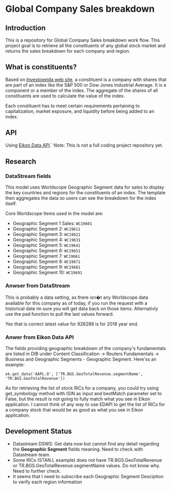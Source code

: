 # Global Company Sales breakdown
## Introduction

This is a repository for Global Company Sales breakdown work flow. This project goal is to retrieve all the constituents of any global stock market and returns the sales breakdown for each company and region.

## What is constituents?

Based on [Investopeida web site](https://www.investopedia.com/terms/c/constituent.asp), a constituent is a company with shares that are part of an index like the S&P 500 or Dow Jones Industrial Average. It is a component or a member of the index. The aggregate of the shares of all constituents are used to calculate the value of the index.

Each constituent has to meet certain requirements pertaining to capitalization, market exposure, and liquidity before being added to an index.

## API
Using [Eikon Data API](https://developers.refinitiv.com/eikon-apis/eikon-data-api).
์
Note: This is not a full coding project repository yet.

## Research

### DataStream fields
This model uses Worldscope Geographic Segment data for sales to display the key countries and regions for the constituents of an index. The template then aggregates the data so users can see the breakdown for the index itself.

Core Worldscope Items used in the model are:
- Geographic Segment 1 Sales: ```WC19601```
- Geographic Segment 2: ```WC19611```
- Geographic Segment 3: ```WC19621```
- Geographic Segment 4: ```WC19631```
- Geographic Segment 5: ```WC19641```
- Geographic Segment 6: ```WC19651```
- Geographic Segment 7: ```WC19661```
- Geographic Segment 8: ```WC19671```
- Geographic Segment 9: ```WC19681```
- Geographic Segment 10: ```WC19691```

### Anwser from DataStream

This is probably a data setting, as there isn�t any Worldscope data available for this company as of today, if you run the request with a historical date  im sure you will get data back on those items.  Alternativly use the pad function to pull the last values forward.

Yes that is correct latest value for 926288 is for 2018 year end.

### Anwer from Eikon Data API

The fields providing geographic breakdown of the company's fundamentals are listed in DIB under Content Classification -> Reuters Fundamentals -> Business and Geographic Segments - Geographic Segment.
Here'ss an example:
```
ek.get_data('AAPL.O', ['TR.BGS.GeoTotalRevenue.segmentName', 'TR.BGS.GeoTotalRevenue'])
```

As for retrieving the list of stock RICs for a company, you could try using get_symbology method with ISIN as input and bestMatch parameter set to False, but the result is not going to fully match what you see in Eikon application. I cannot think of any way to use EDAPI to get the list of RICs for a company stock that would be as good as what you see in Eikon application.

## Development Status

- Datastream DSWS: Get data now but cannot find any detail regarding the **Geographic Segment** fields meaning. Need to check with Datastream team.
- Some RICs (STAN.L example) does not have TR.BGS.GeoTotalRevenue or TR.BGS.GeoTotalRevenue.segmentName values. Do not know why. Need to further check.
- It seems that I need to subscribe each Geographic Segment Desciption to verify each region information




